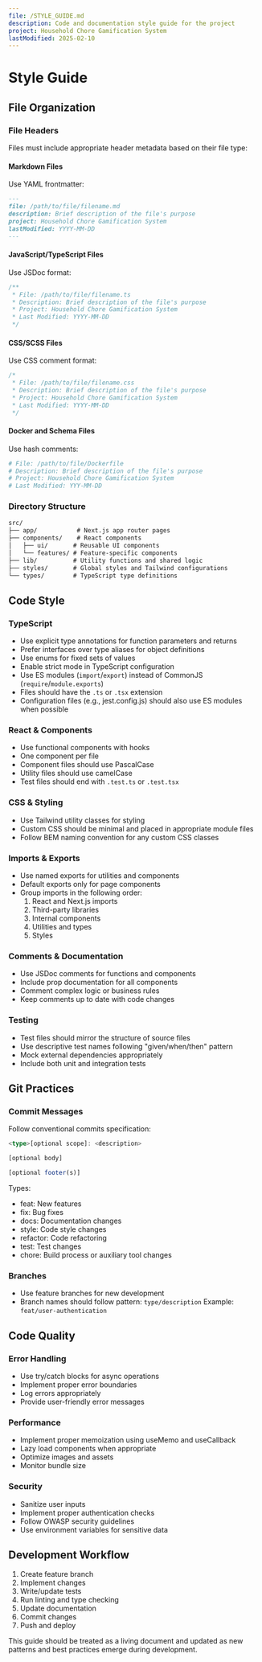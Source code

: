 ```yaml
---
file: /STYLE_GUIDE.md
description: Code and documentation style guide for the project
project: Household Chore Gamification System
lastModified: 2025-02-10
---
```


# Style Guide

## File Organization

### File Headers

Files must include appropriate header metadata based on their file type:

#### Markdown Files

Use YAML frontmatter:

```markdown
---
file: /path/to/file/filename.md
description: Brief description of the file's purpose
project: Household Chore Gamification System
lastModified: YYYY-MM-DD
---
```

#### JavaScript/TypeScript Files

Use JSDoc format:

```typescript
/**
 * File: /path/to/file/filename.ts
 * Description: Brief description of the file's purpose
 * Project: Household Chore Gamification System
 * Last Modified: YYYY-MM-DD
 */
```

#### CSS/SCSS Files

Use CSS comment format:

```css
/*
 * File: /path/to/file/filename.css
 * Description: Brief description of the file's purpose
 * Project: Household Chore Gamification System
 * Last Modified: YYYY-MM-DD
 */
```

#### Docker and Schema Files

Use hash comments:

```dockerfile
# File: /path/to/file/Dockerfile
# Description: Brief description of the file's purpose
# Project: Household Chore Gamification System
# Last Modified: YYY-MM-DD
```

### Directory Structure

```txt
src/
├── app/           # Next.js app router pages
├── components/    # React components
│   ├── ui/       # Reusable UI components
│   └── features/ # Feature-specific components
├── lib/          # Utility functions and shared logic
├── styles/       # Global styles and Tailwind configurations
└── types/        # TypeScript type definitions
```

## Code Style

### TypeScript

- Use explicit type annotations for function parameters and returns
- Prefer interfaces over type aliases for object definitions
- Use enums for fixed sets of values
- Enable strict mode in TypeScript configuration
- Use ES modules (`import`/`export`) instead of CommonJS
  (`require`/`module.exports`)
- Files should have the `.ts` or `.tsx` extension
- Configuration files (e.g., jest.config.js) should also use ES modules when
  possible

### React & Components

- Use functional components with hooks
- One component per file
- Component files should use PascalCase
- Utility files should use camelCase
- Test files should end with `.test.ts` or `.test.tsx`

### CSS & Styling

- Use Tailwind utility classes for styling
- Custom CSS should be minimal and placed in appropriate module files
- Follow BEM naming convention for any custom CSS classes

### Imports & Exports

- Use named exports for utilities and components
- Default exports only for page components
- Group imports in the following order:
  1. React and Next.js imports
  2. Third-party libraries
  3. Internal components
  4. Utilities and types
  5. Styles

### Comments & Documentation

- Use JSDoc comments for functions and components
- Include prop documentation for all components
- Comment complex logic or business rules
- Keep comments up to date with code changes

### Testing

- Test files should mirror the structure of source files
- Use descriptive test names following "given/when/then" pattern
- Mock external dependencies appropriately
- Include both unit and integration tests

## Git Practices

### Commit Messages

Follow conventional commits specification:

```ts
<type>[optional scope]: <description>

[optional body]

[optional footer(s)]
```

Types:

- feat: New features
- fix: Bug fixes
- docs: Documentation changes
- style: Code style changes
- refactor: Code refactoring
- test: Test changes
- chore: Build process or auxiliary tool changes

### Branches

- Use feature branches for new development
- Branch names should follow pattern: `type/description` Example:
  `feat/user-authentication`

## Code Quality

### Error Handling

- Use try/catch blocks for async operations
- Implement proper error boundaries
- Log errors appropriately
- Provide user-friendly error messages

### Performance

- Implement proper memoization using useMemo and useCallback
- Lazy load components when appropriate
- Optimize images and assets
- Monitor bundle size

### Security

- Sanitize user inputs
- Implement proper authentication checks
- Follow OWASP security guidelines
- Use environment variables for sensitive data

## Development Workflow

1. Create feature branch
2. Implement changes
3. Write/update tests
4. Run linting and type checking
5. Update documentation
6. Commit changes
7. Push and deploy

This guide should be treated as a living document and updated as new patterns
and best practices emerge during development.
